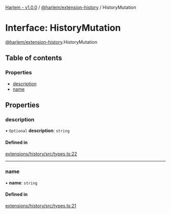 [Harlem - v1.0.0](../index.md) / [@harlem/extension-history](../modules/harlem_extension_history.md) / HistoryMutation

# Interface: HistoryMutation

[@harlem/extension-history](../modules/harlem_extension_history.md).HistoryMutation

## Table of contents

### Properties

- [description](harlem_extension_history.HistoryMutation.md#description)
- [name](harlem_extension_history.HistoryMutation.md#name)

## Properties

### description

• `Optional` **description**: `string`

#### Defined in

[extensions/history/src/types.ts:22](https://github.com/andrewcourtice/harlem/blob/1dcd57c/extensions/history/src/types.ts#L22)

___

### name

• **name**: `string`

#### Defined in

[extensions/history/src/types.ts:21](https://github.com/andrewcourtice/harlem/blob/1dcd57c/extensions/history/src/types.ts#L21)
